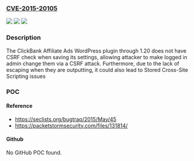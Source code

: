 ### [CVE-2015-20105](https://cve.mitre.org/cgi-bin/cvename.cgi?name=CVE-2015-20105)
![](https://img.shields.io/static/v1?label=Product&message=ClickBank%20Affiliate%20Ads&color=blue)
![](https://img.shields.io/static/v1?label=Version&message=1.20%3C%3D%201.20%20&color=brighgreen)
![](https://img.shields.io/static/v1?label=Vulnerability&message=CWE-352%20Cross-Site%20Request%20Forgery%20(CSRF)&color=brighgreen)

### Description

The ClickBank Affiliate Ads WordPress plugin through 1.20 does not have CSRF check when saving its settings, allowing attacker to make logged in admin change them via a CSRF attack. Furthermore, due to the lack of escaping when they are outputting, it could also lead to Stored Cross-Site Scripting issues

### POC

#### Reference
- https://seclists.org/bugtraq/2015/May/45
- https://packetstormsecurity.com/files/131814/

#### Github
No GitHub POC found.

